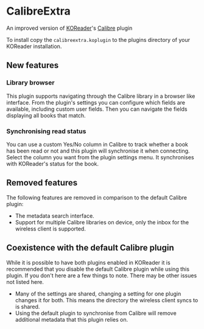 # CalibreExtra

An improved version of [KOReader](https://koreader.rocks/)'s [Calibre](https://calibre-ebook.com/) plugin

To install copy the `calibreextra.koplugin` to the plugins directory of your KOReader installation.

## New features

### Library browser

This plugin supports navigating through the Calibre library in a browser like interface. From the plugin's settings you can configure which fields are available, including custom user fields. Then you can navigate the fields displaying all books that match.

### Synchronising read status

You can use a custom Yes/No column in Calibre to track whether a book has been read or not and this plugin will synchronise it when connecting. Select the column you want from the plugin settings menu. It synchronises with KOReader's status for the book.

## Removed features

The following features are removed in comparison to the default Calibre plugin:

* The metadata search interface.
* Support for multiple Calibre libraries on device, only the inbox for the wireless client is supported.

## Coexistence with the default Calibre plugin

While it is possible to have both plugins enabled in KOReader it is recommended that you disable the default Calibre plugin while using this plugin. If you don't here are a few things to note. There may be other issues not listed here.

* Many of the settings are shared, changing a setting for one plugin changes it for both. This means the directory the wireless client syncs to is shared.
* Using the default plugin to synchronise from Calibre will remove additional metadata that this plugin relies on.
